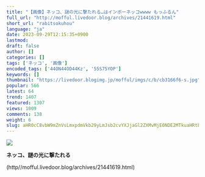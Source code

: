 ```yaml
---
title: "【画像】ネッコ、謎の光に撃たれる…はインボーネッコwwww もっふるん"
full_url: "http://mofful.livedoor.blog/archives/21441619.html"
short_url: "rabitsokuhou"
language: "ja"
date: 2023-09-29T12:15:35+0900
lastmod: 
draft: false
author: []
categories: []
tags: ['ネッコ', '画像']
encoded_tags: ['44ON44OD44Kz', '55S75YOP']
keywords: []
thumbnail: "https://livedoor.blogimg.jp/mofful/imgs/c/b/cb3166f6-s.jpg"
popular: 566
latest: 64
trend: 1407
featured: 1307
views: 1009
comments: 138
weight: 6
slug: aHR0cC8vbW9mZnVsLmxpdmVkb29yLmJsb2cvYXJjaGl2ZXMvMjE0NDE2MTkuaHRtbA==
---
```


![](https://livedoor.blogimg.jp/mofful/imgs/c/b/cb3166f6-s.jpg)

<b><p>ネッコ、謎の光に撃たれる</p></b>

(http//mofful.livedoor.blog/archives/21441619.html)
